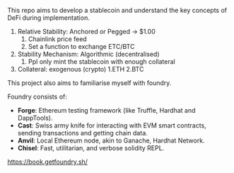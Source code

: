 This repo aims to develop a stablecoin and understand the key concepts of DeFi during implementation.

1. Relative Stability: Anchored or Pegged -> $1.00
   1. Chainlink price feed
   2. Set a function to exchange ETC/BTC
2. Stability Mechanism: Algorithmic (decentralised)
   1. Ppl only mint the stablecoin with enough collateral
3. Collateral: exogenous (crypto)
   1.ETH
   2.BTC

This project also aims to familiarise myself with foundry.

Foundry consists of:

- **Forge**: Ethereum testing framework (like Truffle, Hardhat and DappTools).
- **Cast**: Swiss army knife for interacting with EVM smart contracts, sending transactions and getting chain data.
- **Anvil**: Local Ethereum node, akin to Ganache, Hardhat Network.
- **Chisel**: Fast, utilitarian, and verbose solidity REPL.

https://book.getfoundry.sh/
